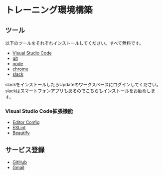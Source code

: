 # トレーニング環境構築

## ツール

以下のツールをそれぞれインストールしてください。すべて無料です。

- [Visual Studio Code](https://code.visualstudio.com/Download)
- [git](https://git-scm.com/)
- [node](https://nodejs.org/ja/download/)
- [chrome](https://support.google.com/chrome/answer/95346?co=GENIE.Platform%3DDesktop&amp;hl=ja)
- [slack](https://slack.com/downloads/)

slackをインストールしたらUpdateのワークスペースにログインしてください。slackはスマートフォンアプリもあるのでこちらもインストールをお勧めします。

### Visual Studio Code拡張機能

- [Editor Config](https://marketplace.visualstudio.com/items?itemName=EditorConfig.EditorConfig)
- [ESLint](https://marketplace.visualstudio.com/items?itemName=dbaeumer.vscode-eslint)
- [Beautify](https://marketplace.visualstudio.com/items?itemName=HookyQR.beautify)

## サービス登録

- [GitHub](https://github.com/)
- [Gmail](https://www.google.com/gmail/)